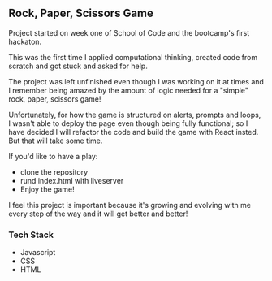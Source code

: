 ## Rock, Paper, Scissors Game

Project started on week one of School of Code and the bootcamp's first hackaton.

This was the first time I applied computational thinking, created code from scratch and got stuck and asked for help.

The project was left unfinished even though I was working on it at times and I remember being amazed by the amount of logic needed for a "simple" rock, paper, scissors game!

Unfortunately, for how the game is structured on alerts, prompts and loops, I wasn't able to deploy the page even though being fully functional;
so I have decided I will refactor the code and build the game with React insted. But that will take some time.

If you'd like to have a play:
 - clone the repository
 - rund index.html with liveserver
 - Enjoy the game!

I feel this project is important because it's growing and evolving with me every step of the way and it will get better and better!

### Tech Stack

- Javascript
- CSS
- HTML

